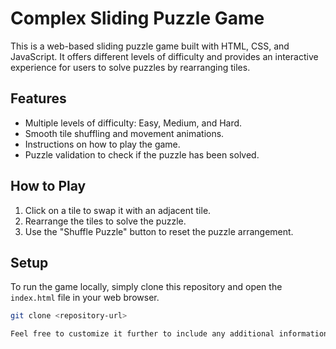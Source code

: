 # Complex Sliding Puzzle Game

This is a web-based sliding puzzle game built with HTML, CSS, and JavaScript. It offers different levels of difficulty and provides an interactive experience for users to solve puzzles by rearranging tiles.

## Features

- Multiple levels of difficulty: Easy, Medium, and Hard.
- Smooth tile shuffling and movement animations.
- Instructions on how to play the game.
- Puzzle validation to check if the puzzle has been solved.

## How to Play

1. Click on a tile to swap it with an adjacent tile.
2. Rearrange the tiles to solve the puzzle.
3. Use the "Shuffle Puzzle" button to reset the puzzle arrangement.

## Setup

To run the game locally, simply clone this repository and open the `index.html` file in your web browser.

```bash
git clone <repository-url>

Feel free to customize it further to include any additional information or instructions you think would be helpful!
